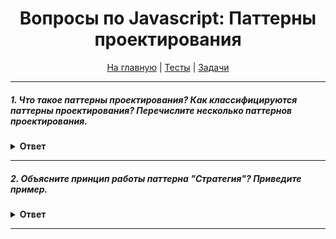 <div align="center">

<h1>Вопросы по Javascript: Паттерны проектирования</h1>

<a href="https://github.com/dollaween/javascript-questions">На главную</a> | <a href="https://github.com/dollaween/javascript-tests">Тесты</a> | <a href="https://github.com/dollaween/javascript-tasks">Задачи</a>

</div>

---

##### 1. Что такое паттерны проектирования? Как классифицируются паттерны проектирования? Перечислите несколько паттернов проектирования.

<details><summary><b>Ответ</b></summary>
<p>

Паттерны разделяют на **порождающие**, **структурные** и **поведенческие**.

1. Порождающие — отвечают за удобное и безопасное создание новых объектов.
2. Структурные — отвечают за построение удобных в поддержке иерархий классов.
3. Поведенческие — решают задачи эффективного и безопасного взаимодействия между объектами программы.

Порождающие:
* Фабрика
* Абстрактная фабрика
* Строитель
* Прототип
* Одиночка

Структурные:
* Адаптер
* Мост
* Компоновщик
* Декоратор
* Фасад
* Легковес
* Заместитель

Поведенческие:
* Цепочка обязанностей
* Команда
* Итератор
* Посредник
* Снимок
* Наблюдатель
* Состояние
* Стратегия
* Шаблонный метод
* Посетитель

</p>
</details>

---

##### 2. Объясните принцип работы паттерна "Стратегия"? Приведите пример.

<details><summary><b>Ответ</b></summary>
<p>

**Паттерн "Стратегия"** — определяет семейство схожих алгоритмов и помещает каждый из них в собственный класс, после чего алгоритмы можно взаимозаменять прямо во время исполнения программы.

Аналогия из жизни:

Вам нужно добраться до аэропорта. Можно доехать на автобусе, такси или велосипеде. Здесь вид транспорта является стратегией. Вы выбираете конкретную стратегию в зависимости от контекста — наличия денег или времени до отлёта.

```javascript
// Объединяющий класс, который будет воспроизводить заданную стратегию
class Delivery {
  constructor(strategy) {
    this.strategy = strategy
  }

  setStrategy(strategy) {
    this.strategy = strategy
  }

  calculate(cost) {
    return this.strategy.calculate(cost)
  }
}

// Расчет стоимости доставки от компании A
class StrategyCompanyA {
  calculate(cost) {
    return cost * 2
  }
}

// Расчет стоимости доставки от компании B
class StrategyCompanyB {
  calculate(cost) {
    return cost * 3
  }
}

const delivery = new Delivery(new StrategyCompanyA)
console.log(delivery.calculate(1000))
// => 2000

delivery.setStrategy(new StrategyCompanyB)
console.log(delivery.calculate(1000))
// => 3000
```

[Стратегия](https://refactoring.guru/ru/design-patterns/strategy)

</p>
</details>

---

